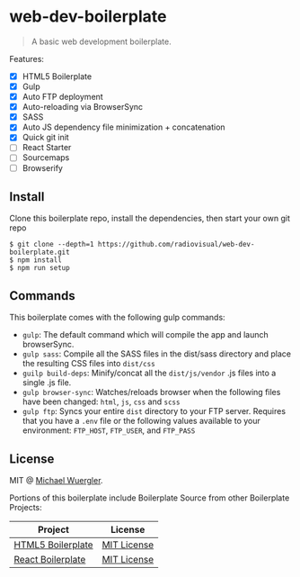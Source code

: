 # web-dev-boilerplate

> A basic web development boilerplate.

Features:

- [x] HTML5 Boilerplate
- [x] Gulp
- [x] Auto FTP deployment
- [x] Auto-reloading via BrowserSync
- [x] SASS
- [x] Auto JS dependency file minimization + concatenation
- [x] Quick git init
- [ ] React Starter
- [ ] Sourcemaps
- [ ] Browserify

## Install

Clone this boilerplate repo, install the dependencies, then start your own git repo
```
$ git clone --depth=1 https://github.com/radiovisual/web-dev-boilerplate.git
$ npm install
$ npm run setup
```

## Commands

This boilerplate comes with the following gulp commands:

- `gulp`: The default command which will compile the app and launch browserSync.
- `gulp sass`: Compile all the SASS files in the dist/sass directory and place the resulting CSS files into `dist/css`
- `guilp build-deps`: Minify/concat all the `dist/js/vendor` .js files into a single .js file.
- `gulp browser-sync`: Watches/reloads browser when the following files have been changed: `html`, `js`, `css` and `scss`
- `gulp ftp`: Syncs your entire `dist` directory to your FTP server. Requires that you have a `.env` file or the following
 values available to your environment: `FTP_HOST`, `FTP_USER`, and `FTP_PASS`

## License


MIT @ [Michael Wuergler](http://numetriclabs.com).

Portions of this boilerplate include Boilerplate Source from other Boilerplate Projects:

| Project | License |
| ------  | ------- |
| [HTML5 Boilerplate](https://github.com/h5bp/html5-boilerplate) | [MIT License](https://github.com/h5bp/html5-boilerplate/blob/master/LICENSE.txt) |
| [React Boilerplate](https://github.com/mxstbr/react-boilerplate) | [MIT License](https://github.com/mxstbr/react-boilerplate/blob/master/LICENSE.md) |
